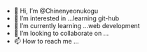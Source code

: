 - 👋 Hi, I’m @Chinenyeonukogu
- 👀 I’m interested in ...learning git-hub
- 🌱 I’m currently learning ...web development
- 💞️ I’m looking to collaborate on ...
- 📫 How to reach me ...

<!---
Chinenyeonukogu/Chinenyeonukogu is a ✨ special ✨ repository because its `README.md` (this file) appears on your GitHub profile.
You can click the Preview link to take a look at your changes.
--->
